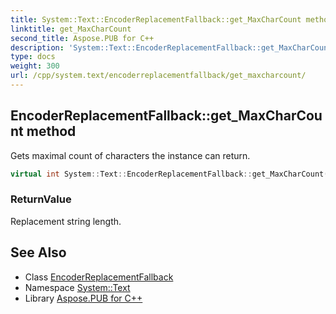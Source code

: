 ```yaml
---
title: System::Text::EncoderReplacementFallback::get_MaxCharCount method
linktitle: get_MaxCharCount
second_title: Aspose.PUB for C++
description: 'System::Text::EncoderReplacementFallback::get_MaxCharCount method. Gets maximal count of characters the instance can return in C++.'
type: docs
weight: 300
url: /cpp/system.text/encoderreplacementfallback/get_maxcharcount/
---
```

## EncoderReplacementFallback::get_MaxCharCount method


Gets maximal count of characters the instance can return.

```cpp
virtual int System::Text::EncoderReplacementFallback::get_MaxCharCount() const override
```


### ReturnValue

Replacement string length.

## See Also

* Class [EncoderReplacementFallback](../)
* Namespace [System::Text](../../)
* Library [Aspose.PUB for C++](../../../)

